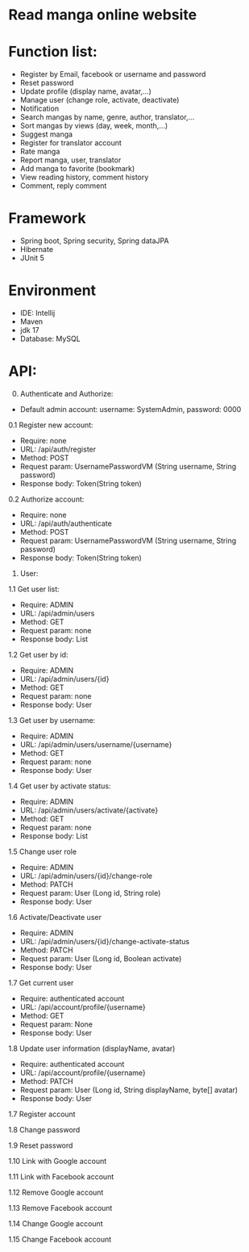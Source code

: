 # Read manga online website

# Function list:

- Register by Email, facebook or username and password
- Reset password
- Update profile (display name, avatar,...)
- Manage user (change role, activate, deactivate)
- Notification
- Search mangas by name, genre, author, translator,...
- Sort mangas by views (day, week, month,...)
- Suggest manga
- Register for translator account
- Rate manga
- Report manga, user, translator
- Add manga to favorite (bookmark)
- View reading history, comment history
- Comment, reply comment

# Framework

- Spring boot, Spring security, Spring dataJPA
- Hibernate
- JUnit 5

# Environment

- IDE: Intellij
- Maven
- jdk 17
- Database: MySQL

# API:

0. Authenticate and Authorize:

- Default admin account: username: SystemAdmin, password: 0000

0.1 Register new account:

- Require: none
- URL: /api/auth/register
- Method: POST
- Request param: UsernamePasswordVM (String username, String password)
- Response body: Token(String token)

0.2 Authorize account:

- Require: none
- URL: /api/auth/authenticate
- Method: POST
- Request param: UsernamePasswordVM (String username, String password)
- Response body: Token(String token)

1. User:

1.1 Get user list:

- Require: ADMIN
- URL: /api/admin/users
- Method: GET
- Request param: none
- Response body: List<User>

1.2 Get user by id:

- Require: ADMIN
- URL: /api/admin/users/{id}
- Method: GET
- Request param: none
- Response body: User

1.3 Get user by username:

- Require: ADMIN
- URL: /api/admin/users/username/{username}
- Method: GET
- Request param: none
- Response body: User

1.4 Get user by activate status:

- Require: ADMIN
- URL: /api/admin/users/activate/{activate}
- Method: GET
- Request param: none
- Response body: List<User>

1.5 Change user role

- Require: ADMIN
- URL: /api/admin/users/{id}/change-role
- Method: PATCH
- Request param: User (Long id, String role)
- Response body: User

1.6 Activate/Deactivate user

- Require: ADMIN
- URL: /api/admin/users/{id}/change-activate-status
- Method: PATCH
- Request param: User (Long id, Boolean activate)
- Response body: User

1.7 Get current user

- Require: authenticated account
- URL: /api/account/profile/{username}
- Method: GET
- Request param: None
- Response body: User

1.8 Update user information (displayName, avatar)

- Require: authenticated account
- URL: /api/account/profile/{username}
- Method: PATCH
- Request param: User (Long id, String displayName, byte[] avatar)
- Response body: User

1.7 Register account

1.8 Change password

1.9 Reset password

1.10 Link with Google account

1.11 Link with Facebook account

1.12 Remove Google account

1.13 Remove Facebook account

1.14 Change Google account

1.15 Change Facebook account


